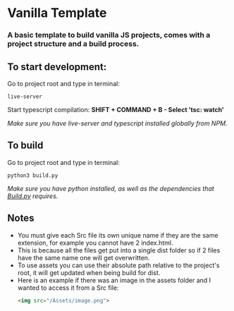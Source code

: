# Vanilla Template
### A basic template to build vanilla JS projects, comes with a project structure and a build process.

## To start development:
Go to project root and type in terminal:
```
live-server
```

Start typescript compilation:
**SHIFT + COMMAND + B - Select 'tsc: watch'**

*Make sure you have live-server and typescript installed globally from NPM.*

## To build
Go to project root and type in terminal:
```
python3 build.py
```

*Make sure you have python installed, as well as the dependencies that [Build.py](build.py) requires.*

## Notes
- You must give each Src file its own unique name if they are the same extension, for example you cannot have 2 index.html.
- This is because all the files get put into a single dist folder so if 2 files have the same name one will get overwritten.
- To use assets you can use their absolute path relative to the project's root, it will get updated when being build for dist. 
- Here is an example if there was an image in the assets folder and I wanted to access it from a Src file:
    ```html
    <img src="/Assets/image.png">
    ```